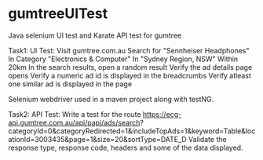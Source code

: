 # gumtreeUITest
Java selenium UI test and Karate API test for gumtree 

Task1: UI Test:
Visit gumtree.com.au
Search for "Sennheiser Headphones"
In Category "Electronics & Computer"
In "Sydney Region, NSW"
Within 20km
In the search results, open a random result
Verify the ad details page opens
Verify a numeric ad id is displayed in the breadcrumbs
Verify atleast one similar ad is displayed in the page

Selenium webdriver used in a maven project along with testNG.  

Task2: API Test:
Write a test for the route
https://ecg-api.gumtree.com.au/api/papi/ads/search?
categoryId=0&categoryRedirected=1&includeTopAds=1&keyword=Table&locationId=3003435&page=1&size=20&sortType=DATE_D
Validate the response type, response code, headers and some of the data displayed.


